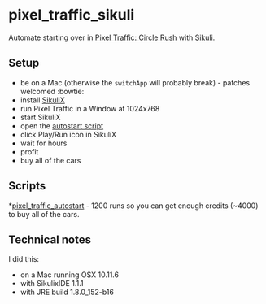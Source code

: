 # pixel_traffic_sikuli

Automate starting over in
[Pixel Traffic: Circle Rush](http://store.steampowered.com/app/696460/Pixel_Traffic_Circle_Rush/)
with [Sikuli](http://www.sikuli.org/).

## Setup

* be on a Mac (otherwise the `switchApp` will probably break) - patches welcomed :bowtie:
* install [SikuliX](http://sikulix.com/quickstart/)
* run Pixel Traffic in a Window at 1024x768
* start SikuliX 
* open the [autostart script](https://rawgit.com/chicks-net/pixel_traffic_sikuli/master/pixel_traffic_autostart.sikuli/pixel_traffic_autostart.html)
* click Play/Run icon in SikuliX
* wait for hours
* profit
* buy all of the cars

## Scripts

*[pixel_traffic_autostart](https://rawgit.com/chicks-net/pixel_traffic_sikuli/master/pixel_traffic_autostart.sikuli/pixel_traffic_autostart.html) - 1200 runs so you can get enough credits (~4000) to buy all of the cars.

## Technical notes

I did this:

* on a Mac running OSX 10.11.6
* with SikulixIDE 1.1.1
* with JRE build 1.8.0_152-b16

